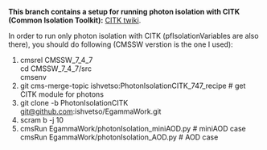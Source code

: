 <b> This branch contains a setup for running photon isolation with CITK (Common Isolation Toolkit):</b> [CITK twiki]. 

In order to run only photon isolation with CITK (pfIsolationVariables are also there), you should do following (CMSSW verstion is the one I used):



1. cmsrel CMSSW_7_4_7 <br />
cd CMSSW_7_4_7/src <br />
cmsenv <br />
2. git cms-merge-topic ishvetso:PhotonIsolationCITK_747_recipe # get CITK module for photons
3. git clone -b PhotonIsolationCITK git@github.com:ishvetso/EgammaWork.git 
4. scram b -j 10
5. cmsRun EgammaWork/photonIsolation_miniAOD.py # miniAOD case
   cmsRun EgammaWork/photonIsolation_AOD.py # AOD case


[CITK twiki]:https://twiki.cern.ch/twiki/bin/viewauth/CMS/CommonIDAndIsolationFW

